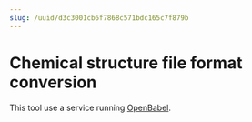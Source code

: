 ```yaml
---
slug: /uuid/d3c3001cb6f7868c571bdc165c7f879b
---
```


# Chemical structure file format conversion

This tool use a service running [OpenBabel](http://openbabel.org/wiki/Main_Page).
